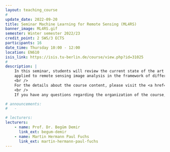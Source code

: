 ```yaml
---
layout: teaching_course
#
update_date: 2022-09-20
title: Seminar Machine Learning for Remote Sensing (ML4RS)
banner_image: ML4RS.gif
semester: Winter semester 2022/23
credit_point: 2 SWS/3 ECTS
participants: 16
date_time: Thursday 10:00 - 12:00
location: EN610
isis_link: https://isis.tu-berlin.de/course/view.php?id=31025
#
description: |
    In this seminar, students will review the current state of the art in the field of machine learning
    applied to remote sensing image analysis in the framework of different Earth observation applications.
    <br />
    For the details about the course content, please visit the <a href="https://moseskonto.tu-berlin.de/moses/modultransfersystem/bolognamodule/beschreibung/anzeigen.html?nummer=40928&version=2&sprache=2" target="_blank">Moses</a> page. <br />
    <br />
    If you have any questions regarding the organization of the course, do not hesitate to contact us at: <a href="mailto:sekr@rsim.tu-berlin.de">sekr@rsim.tu-berlin.de</a>.

# announcements:
#   -

# lecturers:
lecturers:
    - name: Prof. Dr. Begüm Demir
      link_ext: begum-demir
    - name: Martin Hermann Paul Fuchs
      link_ext: martin-hermann-paul-fuchs
---
```

